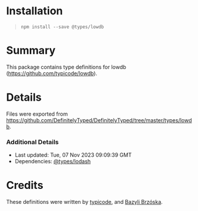 # Installation
> `npm install --save @types/lowdb`

# Summary
This package contains type definitions for lowdb (https://github.com/typicode/lowdb).

# Details
Files were exported from https://github.com/DefinitelyTyped/DefinitelyTyped/tree/master/types/lowdb.

### Additional Details
 * Last updated: Tue, 07 Nov 2023 09:09:39 GMT
 * Dependencies: [@types/lodash](https://npmjs.com/package/@types/lodash)

# Credits
These definitions were written by [typicode](https://github.com/typicode), and [Bazyli Brzóska](https://github.com/niieani).

